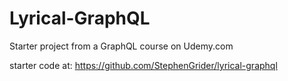 # Lyrical-GraphQL
Starter project from a GraphQL course on Udemy.com

starter code at: https://github.com/StephenGrider/lyrical-graphql
